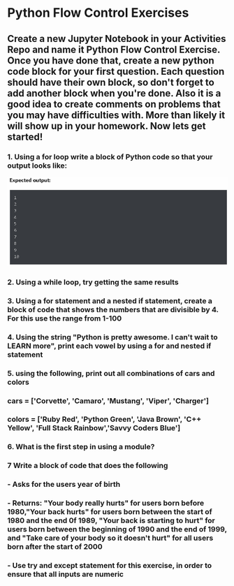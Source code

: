 # Python Flow Control Exercises


## Create a new Jupyter Notebook in your Activities Repo and name it Python Flow Control Exercise. Once you have done that, create a new python code block for your first question. Each question should have their own block, so don't forget to add another block when you're done. Also it is a good idea to create comments on problems that you may have difficulties with. More than likely it will show up in your homework. Now lets get started!

### 1. Using a for loop write a block of Python code so that your output looks like:
![Exercise 1](https://github.com/AdamRKlima/TA-Notes-and-Needed-Updates/blob/main/Images/IMG1FlowControl.png?raw=true)



### 2. Using a while loop, try getting the same results



### 3. Using a for statement and a nested if statement, create a block of code that shows the numbers that are divisible by 4. For this use the range from 1-100



### 4. Using the string "Python is pretty awesome. I can't wait to LEARN more", print each vowel by using a for and nested if statement



### 5. using the following, print out all combinations of cars and colors
### cars = ['Corvette', 'Camaro', 'Mustang', 'Viper', 'Charger']
### colors = ['Ruby Red', 'Python Green', 'Java Brown', 'C++ Yellow', 'Full Stack Rainbow','Savvy Coders Blue']



### 6. What is the first step in using a module?



### 7 Write a block of code that does the following
### - Asks for the users year of birth
### - Returns: "Your body really hurts" for users born before 1980,"Your back hurts" for users born between the start of 1980 and the end 0f 1989, "Your back is starting to hurt" for users born between the beginning of 1990 and the end of 1999, and "Take care of your body so it doesn't hurt" for all users born after the start of 2000
### - Use try and except statement for this exercise, in order to ensure that all inputs are numeric